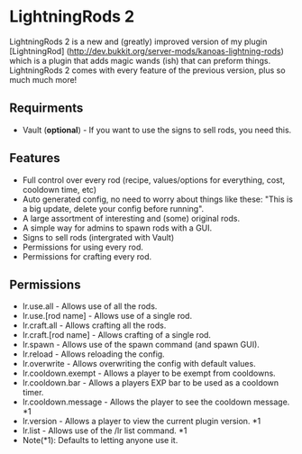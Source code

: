 LightningRods 2
=================================
LightningRods 2 is a new and (greatly) improved version of my plugin [LightningRod] (http://dev.bukkit.org/server-mods/kanoas-lightning-rods) which is a plugin that adds magic wands (ish) that can preform things.  LightningRods 2 comes with every feature of the previous version, plus so much much more! 

Requirments
-----------
 - Vault (**optional**) - If you want to use the signs to sell rods, you need this.

Features
-----------
 - Full control over every rod (recipe, values/options for everything, cost, cooldown time, etc)
 - Auto generated config, no need to worry about things like these: "This is a big update, delete your config before running".
 - A large assortment of interesting and (some) original rods.
 - A simple way for admins to spawn rods with a GUI.
 - Signs to sell rods (intergrated with Vault)
 - Permissions for using every rod.
 - Permissions for crafting every rod.
 
Permissions
-----------
 - lr.use.all - Allows use of all the rods.
 - lr.use.[rod name] - Allows use of a single rod.
 - lr.craft.all - Allows crafting all the rods.
 - lr.craft.[rod name] - Allows crafting of a single rod.
 - lr.spawn - Allows use of the spawn command (and spawn GUI).
 - lr.reload - Allows reloading the config.
 - lr.overwrite - Allows overwriting the config with default values.
 - lr.cooldown.exempt - Allows a player to be exempt from cooldowns.
 - lr.cooldown.bar - Allows a players EXP bar to be used as a cooldown timer.
 - lr.cooldown.message - Allows the player to see the cooldown message. *1
 - lr.version - Allows a player to view the current plugin version. *1
 - lr.list - Allows use of the /lr list command. *1
 - Note(*1): Defaults to letting anyone use it.
